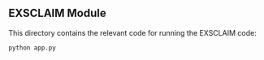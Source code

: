 ## EXSCLAIM Module

This directory contains the relevant code for running the EXSCLAIM code:
```
python app.py
```
